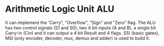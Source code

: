 # Arithmetic Logic Unit ALU

It can implement the 'Carry", "Overflow", "Sign"
and "Zero" flag. The ALU has two control signals (S1 and S0), two 4 bit inputs (A and B), a 
single bit Carry-in (Cin) and it can output a 4 bit Result and 4 flags. SSI (basic gates), MSI (only encoder, 
decoder, mux, demux and adder) is used to build it. 
